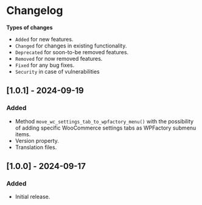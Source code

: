 # Changelog

**Types of changes**
* `Added` for new features.
* `Changed` for changes in existing functionality.
* `Deprecated` for soon-to-be removed features.
* `Removed` for now removed features.
* `Fixed` for any bug fixes.
* `Security` in case of vulnerabilities

## [1.0.1] - 2024-09-19
### Added
* Method `move_wc_settings_tab_to_wpfactory_menu()` with the possibility of adding specific WooCommerce settings tabs as WPFactory submenu items.
* Version property.
* Translation files.

## [1.0.0] - 2024-09-17
### Added
* Initial release.